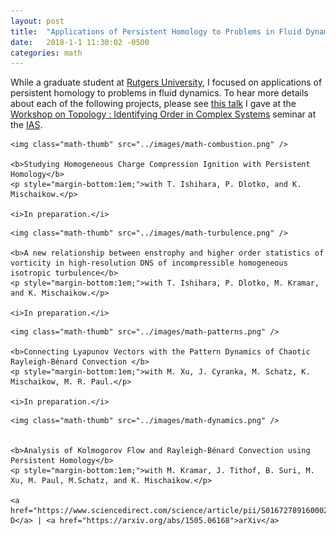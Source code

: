 ```yaml
---
layout: post
title:  "Applications of Persistent Homology to Problems in Fluid Dynamics"
date:   2018-1-1 11:30:02 -0500
categories: math
---
```


While a graduate student at <a href="http://www.math.rutgers.edu/">Rutgers University</a>, I focused on applications of persistent homology to problems in fluid dynamics. To hear more details about each of the following projects, please see [this talk](https://www.youtube.com/watch?v=cx1l65kOtrg) I gave at the [Workshop on Topology : Identifying Order in Complex Systems](https://www.math.ias.edu/calendar/event/136248/1523127600/1523131200) seminar at the [IAS](https://www.math.ias.edu/).

<div class="math-row">


	<img class="math-thumb" src="../images/math-combustion.png" />

	<b>Studying Homogeneous Charge Compression Ignition with Persistent Homology</b>
	<p style="margin-bottom:1em;">with T. Ishihara, P. Dlotko, and K. Mischaikow.</p>

	<i>In preparation.</i>


</div>

<div class="math-row">


	<img class="math-thumb" src="../images/math-turbulence.png" />

	<b>A new relationship between enstrophy and higher order statistics of vorticity in high-resolution DNS of incompressible homogeneous isotropic turbulence</b>
	<p style="margin-bottom:1em;">with T. Ishihara, P. Dlotko, M. Kramar, and K. Mischaikow.</p>

	<i>In preparation.</i>


</div>

<div class="math-row">


	<img class="math-thumb" src="../images/math-patterns.png" />

	<b>Connecting Lyapunov Vectors with the Pattern Dynamics of Chaotic Rayleigh-Bénard Convection </b>
	<p style="margin-bottom:1em;">with M. Xu, J. Cyranka, M. Schatz, K. Mischaikow, M. R. Paul.</p>

	<i>In preparation.</i>


</div>


<div class="math-row">


	<img class="math-thumb" src="../images/math-dynamics.png" />


	<b>Analysis of Kolmogorov Flow and Rayleigh-Bénard Convection using Persistent Homology</b>
	<p style="margin-bottom:1em;">with M. Kramar, J. Tithof, B. Suri, M. Xu, M. Paul, M.Schatz, and K. Mischaikow.</p>

	<a href="https://www.sciencedirect.com/science/article/pii/S0167278916000270">Physica-D</a> | <a href="https://arxiv.org/abs/1505.06168">arXiv</a>


</div>
